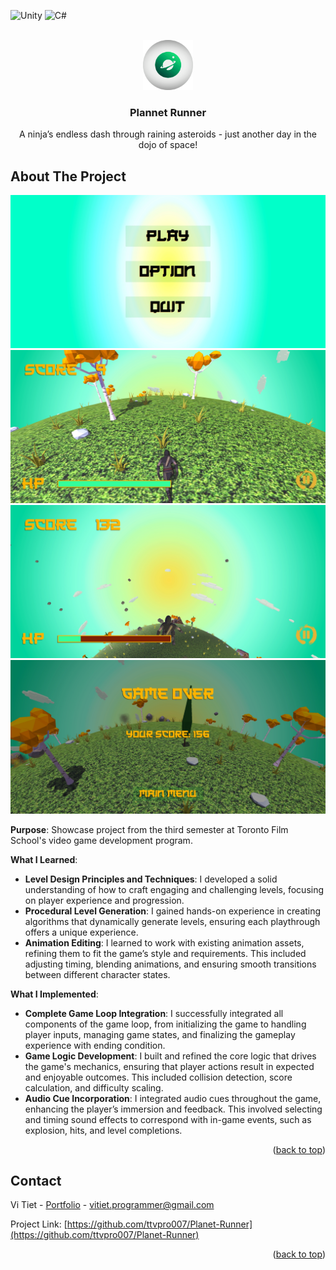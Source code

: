 <!-- Improved compatibility of back to top link: See: https://github.com/othneildrew/Best-README-Template/pull/73 -->
<a id="readme-top"></a>
<!--
*** Thanks for checking out the Best-README-Template. If you have a suggestion
*** that would make this better, please fork the repo and create a pull request
*** or simply open an issue with the tag "enhancement".
*** Don't forget to give the project a star!
*** Thanks again! Now go create something AMAZING! :D
-->

<!-- BADGES -->
![Unity](https://img.shields.io/badge/unity-%23000000.svg?style=for-the-badge&logo=unity&logoColor=white)
![C#](https://img.shields.io/badge/c%23-%23239120.svg?style=for-the-badge&logo=csharp&logoColor=white)

<!-- PROJECT LOGO -->
<br />
<div align="center">
  <a href="https://github.com/ttvpro007/Planet-Runner/">
    <img src="Images/logo-cropped.png" alt="Logo" width="80" height="80">
  </a>

  <h3 align="center">Plannet Runner</h3>

  <p align="center">
    A ninja’s endless dash through raining asteroids - just another day in the dojo of space!
  </p>
</div>

<!-- ABOUT THE PROJECT -->
## About The Project

![Menu Scene][menu-scene-screenshot]
![Run!][level1-1-screenshot]
![I believe I can fly!!!][level1-2-screenshot]
![Try again?][level1-3-screenshot]

**Purpose**: Showcase project from the third semester at Toronto Film School's video game development program.

**What I Learned**:
- **Level Design Principles and Techniques**: I developed a solid understanding of how to craft engaging and challenging levels, focusing on player experience and progression.
- **Procedural Level Generation**: I gained hands-on experience in creating algorithms that dynamically generate levels, ensuring each playthrough offers a unique experience.
- **Animation Editing**: I learned to work with existing animation assets, refining them to fit the game’s style and requirements. This included adjusting timing, blending animations, and ensuring smooth transitions between different character states.

**What I Implemented**:
- **Complete Game Loop Integration**: I successfully integrated all components of the game loop, from initializing the game to handling player inputs, managing game states, and finalizing the gameplay experience with ending condition.
- **Game Logic Development**: I built and refined the core logic that drives the game's mechanics, ensuring that player actions result in expected and enjoyable outcomes. This included collision detection, score calculation, and difficulty scaling.
- **Audio Cue Incorporation**: I integrated audio cues throughout the game, enhancing the player’s immersion and feedback. This involved selecting and timing sound effects to correspond with in-game events, such as explosion, hits, and level completions.



<p align="right">(<a href="#readme-top">back to top</a>)</p>

<!-- CONTACT -->
## Contact

Vi Tiet - [Portfolio](https://ttvpro007.github.io/) - vitiet.programmer@gmail.com

Project Link: [https://github.com/ttvpro007/Planet-Runner](https://github.com/ttvpro007/Planet-Runner)

<p align="right">(<a href="#readme-top">back to top</a>)</p>

<!-- MARKDOWN LINKS & IMAGES -->
<!-- https://www.markdownguide.org/basic-syntax/#reference-style-links -->
[contributors-shield]: https://img.shields.io/github/contributors/othneildrew/Best-README-Template.svg?style=for-the-badge
[contributors-url]: https://github.com/othneildrew/Best-README-Template/graphs/contributors
[forks-shield]: https://img.shields.io/github/forks/othneildrew/Best-README-Template.svg?style=for-the-badge
[forks-url]: https://github.com/othneildrew/Best-README-Template/network/members
[stars-shield]: https://img.shields.io/github/stars/othneildrew/Best-README-Template.svg?style=for-the-badge
[stars-url]: https://github.com/othneildrew/Best-README-Template/stargazers
[issues-shield]: https://img.shields.io/github/issues/othneildrew/Best-README-Template.svg?style=for-the-badge
[issues-url]: https://github.com/othneildrew/Best-README-Template/issues
[license-shield]: https://img.shields.io/github/license/othneildrew/Best-README-Template.svg?style=for-the-badge
[license-url]: https://github.com/othneildrew/Best-README-Template/blob/master/LICENSE.txt
[linkedin-shield]: https://img.shields.io/badge/-LinkedIn-black.svg?style=for-the-badge&logo=linkedin&colorB=555
[linkedin-url]: https://www.linkedin.com/in/vitiet-programmer
[menu-scene-screenshot]: Images/menu.jpg
[level1-1-screenshot]: Images/level1-1.jpg
[level1-2-screenshot]: Images/level1-2.jpg
[level1-3-screenshot]: Images/level1-3.jpg
[Made-with-Unity]: https://img.shields.io/badge/Made%20with-Unity-57b9d3.svg?style=flat&logo=unity
[Unity-url]: https://unity3d.com
[Next.js]: https://img.shields.io/badge/next.js-000000?style=for-the-badge&logo=nextdotjs&logoColor=white
[Next-url]: https://nextjs.org/
[React.js]: https://img.shields.io/badge/React-20232A?style=for-the-badge&logo=react&logoColor=61DAFB
[React-url]: https://reactjs.org/
[Vue.js]: https://img.shields.io/badge/Vue.js-35495E?style=for-the-badge&logo=vuedotjs&logoColor=4FC08D
[Vue-url]: https://vuejs.org/
[Angular.io]: https://img.shields.io/badge/Angular-DD0031?style=for-the-badge&logo=angular&logoColor=white
[Angular-url]: https://angular.io/
[Svelte.dev]: https://img.shields.io/badge/Svelte-4A4A55?style=for-the-badge&logo=svelte&logoColor=FF3E00
[Svelte-url]: https://svelte.dev/
[Laravel.com]: https://img.shields.io/badge/Laravel-FF2D20?style=for-the-badge&logo=laravel&logoColor=white
[Laravel-url]: https://laravel.com
[Bootstrap.com]: https://img.shields.io/badge/Bootstrap-563D7C?style=for-the-badge&logo=bootstrap&logoColor=white
[Bootstrap-url]: https://getbootstrap.com
[JQuery.com]: https://img.shields.io/badge/jQuery-0769AD?style=for-the-badge&logo=jquery&logoColor=white
[JQuery-url]: https://jquery.com 
